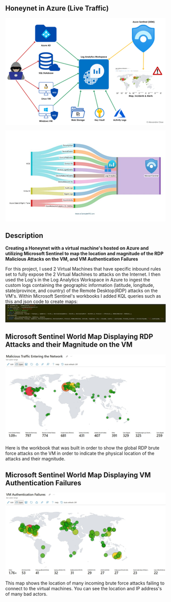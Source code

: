 ## Honeynet in Azure (Live Traffic)

![FullDisplay](https://github.com/JordanBuring/Files/blob/main/AzureFullDisplay.png)

![Microsoft Sentinel Data Flow](https://github.com/JordanBuring/Files/blob/main/MicrosoftSentinelFlowChart.jpg)

## Description 

**Creating a Honeynet with a virtual machine's hosted on Azure and utilizing Microsoft Sentinel to map the location and magnitude of the RDP Malicious Attacks on the VM, and VM Authentication Failures**

For this project, I used 2 Virtual Machines that have specific inbound rules set to fully expose the 2 Virtual Machines to attacks on the Internet. I then used the Log's in the Log Analytics Workspace in Azure to ingest the custom logs containing the geographic information (latitude, longitude, state/province, and country) of the Remote Desktop(RDP) attacks on the VM's. Within Microsoft Sentinel's workbooks I added KQL queries such as this and json code to create maps:
![KQLQuery](https://github.com/JordanBuring/Files/blob/main/KQLquery1.jpg)



## Microsoft Sentinel World Map Displaying RDP Attacks and their Magnitude on the VM
![MaliciousTraffic](https://github.com/JordanBuring/Files/blob/main/MaliciousTraffic.jpg)

Here is the workbook that was built in order to show the global RDP brute force attacks on the VM in order to indicate the physical location of the attacks and their magnitude.


## Microsoft Sentinel World Map Displaying VM Authentication Failures
![VMAuthFailures](https://github.com/JordanBuring/Files/blob/main/VMAuthFailures.jpg)


This map shows the location of many incoming brute force attacks failing to connect to the virtual machines. You can see the location and IP address's of many bad actors.
